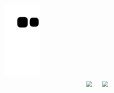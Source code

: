 <!--## Hi there 👋-->
![GitHub Snake Dark](./dist/github-snake-dark.svg?palette=github-dark)
<div align="center">
<span>&emsp;&emsp;</span>
<img height="170px" src="https://github-readme-stats.vercel.app/api?username=d2461795341&hide=javascript,html,makefile&theme=github_dark" /><span>&emsp;&emsp;</span><img height="170px" src="https://github-readme-stats.vercel.app/api/top-langs/?username=d2461795341&layout=compact&langs_count=8&hide=javascript,html,makefile&theme=github_dark" />
<span>&emsp;&emsp;</span>
</div>

<!--
**d2461795341/d2461795341** is a ✨ _special_ ✨ repository because its `README.md` (this file) appears on your GitHub profile.

Here are some ideas to get you started:

- 🔭 I’m currently working on ...
- 🌱 I’m currently learning ...
- 👯 I’m looking to collaborate on ...
- 🤔 I’m looking for help with ...
- 💬 Ask me about ...
- 📫 How to reach me: ...
- 😄 Pronouns: ...
- ⚡ Fun fact: ...
-->
